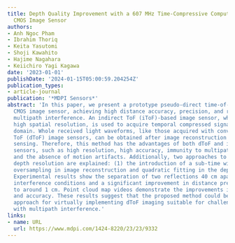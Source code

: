 ```yaml
---
title: Depth Quality Improvement with a 607 MHz Time-Compressive Computational Pseudo-dToF
  CMOS Image Sensor
authors:
- Anh Ngoc Pham
- Ibrahim Thoriq
- Keita Yasutomi
- Shoji Kawahito
- Hajime Nagahara
- Keiichiro Yagi Kagawa
date: '2023-01-01'
publishDate: '2024-01-15T05:00:59.204254Z'
publication_types:
- article-journal
publication: '*MDPI Sensors*'
abstract: 'In this paper, we present a prototype pseudo-direct time-of-flight (ToF)
  CMOS image sensor, achieving high distance accuracy, precision, and robustness to
  multipath interference. An indirect ToF (iToF)-based image sensor, which enables
  high spatial resolution, is used to acquire temporal compressed signals in the charge
  domain. Whole received light waveforms, like those acquired with conventional direct
  ToF (dToF) image sensors, can be obtained after image reconstruction based on compressive
  sensing. Therefore, this method has the advantages of both dToF and iToF depth image
  sensors, such as high resolution, high accuracy, immunity to multipath interference,
  and the absence of motion artifacts. Additionally, two approaches to refine the
  depth resolution are explained: (1) the introduction of a sub-time window; and (2)
  oversampling in image reconstruction and quadratic fitting in the depth calculation.
  Experimental results show the separation of two reflections 40 cm apart under multipath
  interference conditions and a significant improvement in distance precision down
  to around 1 cm. Point cloud map videos demonstrate the improvements in depth resolution
  and accuracy. These results suggest that the proposed method could be a promising
  approach for virtually implementing dToF imaging suitable for challenging environments
  with multipath interference.'
links:
- name: URL
  url: https://www.mdpi.com/1424-8220/23/23/9332
---
```

